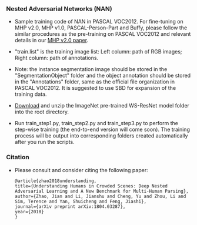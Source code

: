 ### Nested Adversarial Networks (NAN)


- Sample training code of NAN in PASCAL VOC2012. For fine-tuning on MHP v2.0, MHP v1.0, PASCAL-Person-Part and Buffy, please follow the similar procedures as the pre-training on PASCAL VOC2012 and relevant details in our [MHP v2.0 paper](https://arxiv.org/pdf/1804.03287.pdf).


- "train.list" is the training image list: Left column: path of RGB images; Right column: path of annotations.


- Note: the instance segmentation image should be stored in the "SegmentationObject" folder and the object annotation should be stored in the "Annotations" folder, same as the official file organization in PASCAL VOC2012. It is suggested to use SBD for expansion of the training data.


- [Download](https://drive.google.com/drive/folders/1zycuNwILRBNy25ptQeI_DA5yripjhNiD?usp=sharing) and unzip the ImageNet pre-trained WS-ResNet model folder into the root directory.


- Run train_step1.py, train_step2.py and train_step3.py to perform the step-wise training (the end-to-end version will come soon). The training process will be output into corresponding folders created automatically after you run the scripts.


### Citation
- Please consult and consider citing the following paper:


      @article{zhao2018understanding,
      title={Understanding Humans in Crowded Scenes: Deep Nested Adversarial Learning and A New Benchmark for Multi-Human Parsing},
      author={Zhao, Jian and Li, Jianshu and Cheng, Yu and Zhou, Li and Sim, Terence and Yan, Shuicheng and Feng, Jiashi},
      journal={arXiv preprint arXiv:1804.03287},
      year={2018}
      }
